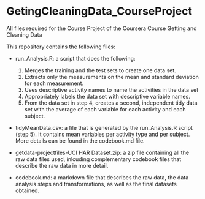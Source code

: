# GetingCleaningData_CourseProject
All files required for the Course Project of the Coursera Course Getting and Cleaning Data

This repository contains the following files:

- run_Analysis.R: a script that does the following:
	1. Merges the training and the test sets to create one data set.
	2. Extracts only the measurements on the mean and standard deviation for each measurement. 
	3. Uses descriptive activity names to name the activities in the data set
	4. Appropriately labels the data set with descriptive variable names. 
	5. From the data set in step 4, creates a second, independent tidy data set with the average of each variable for each activity and each subject.

- tidyMeanData.csv: a file that is generated by the run_Analysis.R script (step 5). It contains mean variables per activity type and per subject. 
More details can be found in the codebook.md file. 

- getdata-projectfiles-UCI HAR Dataset.zip: a zip file containing all the raw data files used, inlcuding complementary codebook files that describe the raw data in more detail.

- codebook.md: a markdown file that describes the raw data, the data analysis steps and transformations, as well as the final datasets obtained. 